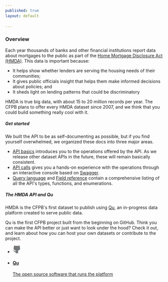 ```yaml
---
published: true
layout: default

---
```


### Overview


Each year thousands of banks and other financial institutions report data about mortgages to the public as part of the [Home Mortgage Disclosure Act (HMDA)](http://www.consumerfinance.gov/hmda/). This data is important because:

- It helps show whether lenders are serving the housing needs of their communities;
- It gives public officials insight that helps them make informed decisions about policies; and
- It sheds light on lending patterns that could be discriminatory

HMDA is true big data, with about 15 to 20 million records per year. The CFPB plans to offer every HMDA dataset since 2007, and we think that you could build something really cool with it.

##### Get started
We built the API to be as self-documenting as possible, but if you find yourself overwhelmed, we organized these docs into three major areas.

- [API basics](basics.html) introduces you to the operations offered by the API. As we release other dataset APIs in the future, these will remain basically consistent.
- [API calls](console/) gives you a hands-on experience with the operations through an interactive console based on [Swagger](http://wordnik.swagger.com).
- [Query language](queries.html) and [Field reference](fields.html) contain a comprehensive listing of all the API's types, functions, and enumerations.

##### The HMDA API and Qu

HMDA is the CFPB's first dataset to publish using [Qu](http://cfpb.github.io/qu/), an in-progress data platform created to serve public data.

Qu is the first CFPB project built from the beginning on GitHub. Think you can make the API better or just want to look under the hood? Check it out, and learn about how you can host your own datasets or contribute to the project.

<ul class="repo-list">
  <li class="list-icon">
    <p class="image-wrap">
      <img src="static/img/octocat.png" width="25px" title="Github">
    </p>
  </li>
  <li>
    <a href="https://github.com/cfpb/qu">
     <h4>Qu</h4>
      <p>The open source software that runs the platform</p>
    </a>
  </li>
</ul>
<body id="overview"></body>
